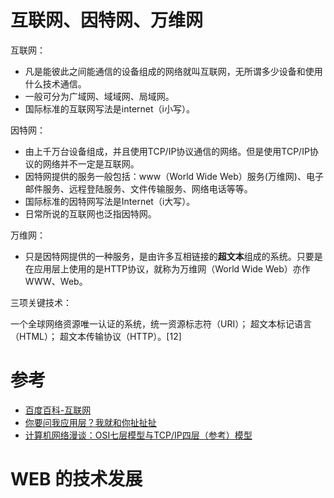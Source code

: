 # 互联网、因特网、万维网
互联网：
- 凡是能彼此之间能通信的设备组成的网络就叫互联网，无所谓多少设备和使用什么技术通信。
- 一般可分为广域网、域域网、局域网。
- 国际标准的互联网写法是internet（i小写）。

因特网：
- 由上千万台设备组成，并且使用TCP/IP协议通信的网络。但是使用TCP/IP协议的网络并不一定是互联网。
- 因特网提供的服务一般包括：www（World Wide Web）服务(万维网)、电子邮件服务、远程登陆服务、文件传输服务、网络电话等等。
- 国际标准的因特网写法是Internet（i大写）。
- 日常所说的互联网也泛指因特网。

万维网：
- 只是因特网提供的一种服务，是由许多互相链接的**超文本**组成的系统。只要是在应用层上使用的是HTTP协议，就称为万维网（World Wide Web）亦作 WWW、Web。



三项关键技术：

一个全球网络资源唯一认证的系统，统一资源标志符（URI）；
超文本标记语言（HTML）；
超文本传输协议（HTTP）。[12]



# 参考
- [百度百科-互联网](https://baike.baidu.com/item/%E4%BA%92%E8%81%94%E7%BD%91/199186)
- [你要问我应用层？我就和你扯扯扯](https://www.cnblogs.com/cxuanBlog/p/12262563.html)
- [计算机网络漫谈：OSI七层模型与TCP/IP四层（参考）模型](https://www.jianshu.com/p/c793a279f698)

# WEB 的技术发展

